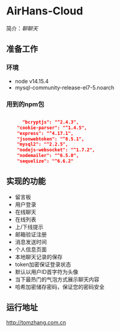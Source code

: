 # AirHans-Cloud
简介：*聊聊天*    
## 准备工作
### 环境
* node v14.15.4
* mysql-community-release-el7-5.noarch
### 用到的npm包
```json  

	  "bcryptjs": "^2.4.3",
    "cookie-parser": "^1.4.5",
    "express": "^4.17.1",
    "jsonwebtoken": "^8.5.1",
    "mysql2": "^2.2.5",
    "nodejs-websocket": "^1.7.2",
    "nodemailer": "^6.5.0",
    "sequelize": "^6.6.2"
```  

## 实现的功能
* 留言板
* 用户登录
* 在线聊天
* 在线列表
* 上/下线提示
* 邮箱验证注册
* 消息发送时间
* 个人信息页面
* 本地聊天记录的保存
* token加密保证登录状态
* 默认以用户ID首字符为头像
* 当下最热门的气泡方式展示聊天内容
* 哈希加密储存密码，保证您的密码安全  
  
## 运行地址
http://tomzhang.com.cn
